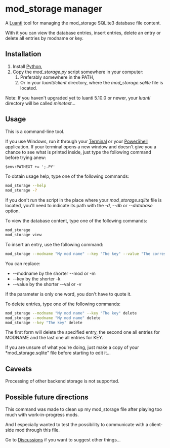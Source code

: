 # mod_storage manager
A [Luanti](https://www.luanti.org/) tool for managing the mod_storage SQLite3 database file content.

With it you can view the database entries, insert entries, delete an entry or delete all entries by modname or key.

## Installation
1. Install [Python](https://www.python.org/downloads/),
2. Copy the *mod_storage.py* script somewhere in your computer:
   1. Preferably somewhere in the PATH,
   2. Or in your *luanti/client* directory, where the *mod_storage.sqlite* file is located.

Note: If you haven't upgraded yet to luanti 5.10.0 or newer, your *luanti* directory will be called *minetest*...

## Usage
This is a command-line tool.

If you use Windows, run it through your [Terminal](https://github.com/microsoft/terminal) or your [PowerShell](https://github.com/PowerShell/PowerShell) application.
If your terminal opens a new window and doesn't give you a chance to see what is printed inside, just type the following command before trying anew:
```bat
$env:PATHEXT += ';.PY'
```

To obtain usage help, type one of the following commands:
```bash
mod_storage --help
mod_storage -?
```

If you don't run the script in the place where your *mod_storage.sqlite* file is located,
you'll need to indicate its path with the *-d*, *--db* or *--database* option.

To view the database content, type one of the following commands:
```bash
mod_storage
mod_storage view
```

To insert an entry, use the following command:
```bash
mod_storage --modname "My mod name" --key "The key" --value "The corresponding value" insert
```
 
You can replace:
* --modname by the shorter --mod or -m
* --key by the shorter -k
* --value by the shorter --val or -v

If the parameter is only one word, you don't have to quote it.

To delete entries, type one of the following commands:
```bash
mod_storage --modname "My mod name" --key "The key" delete
mod_storage --modname "My mod name" delete
mod_storage --key "The key" delete
```

The first form will delete the specified entry, the second one all entries for MODNAME and the last one all entries for KEY.

If you are unsure of what you're doing, just make a copy of your *mod_storage.sqlite" file before starting to edit it...

## Caveats
Processing of other backend storage is not supported.

## Possible future directions
This command was made to clean up my mod_storage file after playing too much with work-in-progress mods.

And I especially wanted to test the possibility to communicate with a client-side mod through this file.

Go to [Discussions](https://github.com/HubTou/chat_exporter/discussions) if you want to suggest other things...
